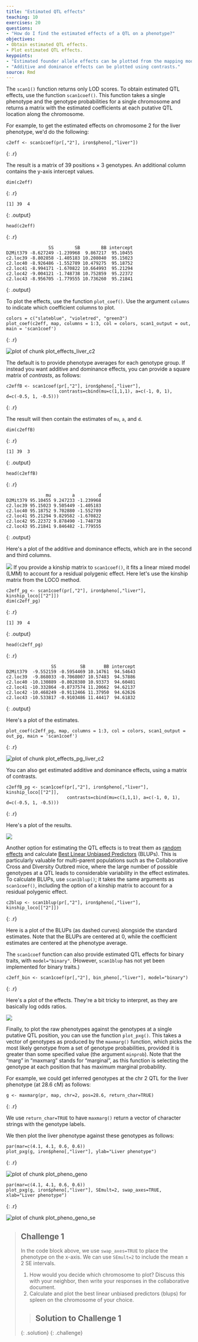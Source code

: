 ```yaml
---
title: "Estimated QTL effects"
teaching: 10
exercises: 20
questions:
- "How do I find the estimated effects of a QTL on a phenotype?"
objectives:
- Obtain estimated QTL effects.
- Plot estimated QTL effects.
keypoints:
- "Estimated founder allele effects can be plotted from the mapping model coefficients."
- "Additive and dominance effects can be plotted using contrasts."
source: Rmd
---
```






The `scan1()` function returns only LOD scores. To obtain estimated QTL effects, use the function `scan1coef()`. This function takes a single phenotype and the genotype probabilities for a single chromosome and returns a matrix with the estimated coefficients at each putative QTL location along the chromosome.

For example, to get the estimated effects on chromosome 2 for the liver phenotype, we'd do the following:


~~~
c2eff <- scan1coef(pr[,"2"], iron$pheno[,"liver"])
~~~
{: .r}

The result is a matrix of 39 positions &times; 3 genotypes. An additional column contains the y-axis intercept values.


~~~
dim(c2eff)
~~~
{: .r}



~~~
[1] 39  4
~~~
{: .output}



~~~
head(c2eff)
~~~
{: .r}



~~~
                SS        SB        BB intercept
D2Mit379 -8.627249 -1.239968  9.867217  95.10455
c2.loc39 -8.802858 -1.405183 10.208040  95.15023
c2.loc40 -8.926486 -1.552789 10.479275  95.18752
c2.loc41 -8.994171 -1.670822 10.664993  95.21294
c2.loc42 -9.004121 -1.748738 10.752859  95.22372
c2.loc43 -8.956705 -1.779555 10.736260  95.21841
~~~
{: .output}

To plot the effects, use the function `plot_coef()`. Use the argument `columns` to indicate which coefficient columns to plot.


~~~
colors = c("slateblue", "violetred", "green3")
plot_coef(c2eff, map, columns = 1:3, col = colors, scan1_output = out, main = 'scan1coef')
~~~
{: .r}

<img src="../fig/rmd-11-plot_effects_liver_c2-1.png" title="plot of chunk plot_effects_liver_c2" alt="plot of chunk plot_effects_liver_c2" style="display: block; margin: auto;" />

The default is to provide phenotype averages for each genotype group. If instead you want additive and dominance effects, you can provide a square matrix of _contrasts_, as follows:


~~~
c2effB <- scan1coef(pr[,"2"], iron$pheno[,"liver"],
                    contrasts=cbind(mu=c(1,1,1), a=c(-1, 0, 1), d=c(-0.5, 1, -0.5)))
~~~
{: .r}

The result will then contain the estimates of `mu`, `a`, and `d`. 


~~~
dim(c2effB)
~~~
{: .r}



~~~
[1] 39  3
~~~
{: .output}



~~~
head(c2effB)
~~~
{: .r}



~~~
               mu        a         d
D2Mit379 95.10455 9.247233 -1.239968
c2.loc39 95.15023 9.505449 -1.405183
c2.loc40 95.18752 9.702880 -1.552789
c2.loc41 95.21294 9.829582 -1.670822
c2.loc42 95.22372 9.878490 -1.748738
c2.loc43 95.21841 9.846482 -1.779555
~~~
{: .output}

Here's a plot of the additive and dominance effects, which are in the second and third columns.

![](../fig/chr2_effects_contrasts.png)
If you provide a kinship matrix to `scan1coef()`, it fits a linear mixed model (LMM) to account for a residual polygenic effect. Here let's use the kinship matrix from the LOCO method.


~~~
c2eff_pg <- scan1coef(pr[,"2"], iron$pheno[,"liver"], kinship_loco[["2"]])
dim(c2eff_pg)
~~~
{: .r}



~~~
[1] 39  4
~~~
{: .output}



~~~
head(c2eff_pg)
~~~
{: .r}



~~~
                 SS         SB       BB intercept
D2Mit379  -9.552159 -0.5954469 10.14761  94.54643
c2.loc39  -9.868033 -0.7068007 10.57483  94.57886
c2.loc40 -10.130889 -0.8028380 10.93373  94.60481
c2.loc41 -10.332864 -0.8737574 11.20662  94.62137
c2.loc42 -10.468249 -0.9112466 11.37950  94.62626
c2.loc43 -10.533817 -0.9103486 11.44417  94.61832
~~~
{: .output}

Here's a plot of the estimates.


~~~
plot_coef(c2eff_pg, map, columns = 1:3, col = colors, scan1_output = out_pg, main = 'scan1coef')
~~~
{: .r}

<img src="../fig/rmd-11-plot_effects_pg_liver_c2-1.png" title="plot of chunk plot_effects_pg_liver_c2" alt="plot of chunk plot_effects_pg_liver_c2" style="display: block; margin: auto;" />

You can also get estimated additive and dominance effects, using a matrix of contrasts.


~~~
c2effB_pg <- scan1coef(pr[,"2"], iron$pheno[,"liver"], kinship_loco[["2"]],
                       contrasts=cbind(mu=c(1,1,1), a=c(-1, 0, 1), d=c(-0.5, 1, -0.5)))
~~~
{: .r}

Here's a plot of the results.

![](../fig/chr2_effects_pg_add_dom.png)

Another option for estimating the QTL effects is to treat them as [random effects](https://stats.stackexchange.com/questions/4700/what-is-the-difference-between-fixed-effect-random-effect-and-mixed-effect-mode#151800) and calculate [Best Linear Unbiased Predictors](https://en.wikipedia.org/wiki/Best_linear_unbiased_prediction) (BLUPs). This is particularly valuable for multi-parent populations such as the Collaborative Cross and Diversity Outbred mice, where the large number of possible genotypes at a QTL leads to considerable variability in the effect estimates. To calculate BLUPs, use `scan1blup()`; it takes the same arguments as `scan1coef()`, including
the option of a kinship matrix to account for a residual polygenic effect.


~~~
c2blup <- scan1blup(pr[,"2"], iron$pheno[,"liver"], kinship_loco[["2"]])
~~~
{: .r}

Here is a plot of the BLUPs (as dashed curves) alongside the standard estimates. Note that the BLUPs are centered at 0, while the coefficient estimates are centered at the phenotype average.

The `scan1coef` function can also provide estimated QTL effects for binary traits, with `model="binary"`. (However, `scan1blup` has not yet been implemented for binary traits.)


~~~
c2eff_bin <- scan1coef(pr[,"2"], bin_pheno[,"liver"], model="binary")
~~~
{: .r}

Here's a plot of the effects. They're a bit tricky to interpret, as they are basically log odds ratios.

![](../fig/chr2_effects_binary.png)

Finally, to plot the raw phenotypes against the genotypes at a single putative QTL position, you can use the function `plot_pxg()`. This takes a vector of genotypes as produced by the `maxmarg()` function, which picks the most likely genotype from a set of genotype probabilities, provided it is greater than some specified value (the argument `minprob`). Note that the “marg” in “maxmarg” stands for “marginal”, as this function is selecting the genotype at each position that has maximum marginal probability.

For example, we could get inferred genotypes at the chr 2 QTL for the liver phenotype (at 28.6 cM) as follows:


~~~
g <- maxmarg(pr, map, chr=2, pos=28.6, return_char=TRUE)
~~~
{: .r}

We use `return_char=TRUE` to have `maxmarg()` return a vector of character strings with the genotype labels.

We then plot the liver phenotype against these genotypes as follows:


~~~
par(mar=c(4.1, 4.1, 0.6, 0.6))
plot_pxg(g, iron$pheno[,"liver"], ylab="Liver phenotype")
~~~
{: .r}

<img src="../fig/rmd-11-plot_pheno_geno-1.png" title="plot of chunk plot_pheno_geno" alt="plot of chunk plot_pheno_geno" style="display: block; margin: auto;" />


~~~
par(mar=c(4.1, 4.1, 0.6, 0.6))
plot_pxg(g, iron$pheno[,"liver"], SEmult=2, swap_axes=TRUE, xlab="Liver phenotype")
~~~
{: .r}

<img src="../fig/rmd-11-plot_pheno_geno_se-1.png" title="plot of chunk plot_pheno_geno_se" alt="plot of chunk plot_pheno_geno_se" style="display: block; margin: auto;" />

> ## Challenge 1
> In the code block above, we use `swap_axes=TRUE` to place the phenotype
> on the x-axis. 
> We can use `SEmult=2` to include the mean ± 2 SE intervals.
> 1) How would you decide which chromosome to plot? Discuss this with 
> your neighbor, then write your responses in the collaborative document.
> 2) Calculate and plot the best linear unbiased predictors (blups) for
> spleen on the chromosome of your choice.
>
> >
> > ## Solution to Challenge 1
> >
> >
> {: .solution}
{: .challenge}
